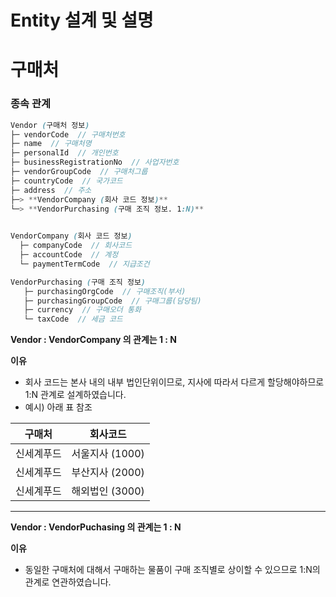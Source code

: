 # Entity 설계 및 설명

# 구매처

### 종속 관계

```scss
Vendor (구매처 정보)
├─ vendorCode  // 구매처번호
├─ name  // 구매처명
├─ personalId  // 개인번호
├─ businessRegistrationNo  // 사업자번호
├─ vendorGroupCode  // 구매처그룹
├─ countryCode  // 국가코드
├─ address  // 주소
├─> **VendorCompany (회사 코드 정보)**
└─> **VendorPurchasing (구매 조직 정보. 1:N)**
				 
```

```scss
VendorCompany (회사 코드 정보)
  ├─ companyCode  // 회사코드
  ├─ accountCode  // 계정
  └─ paymentTermCode  // 지급조건
```

```scss
VendorPurchasing (구매 조직 정보)
   ├─ purchasingOrgCode  // 구매조직(부서)
   ├─ purchasingGroupCode  // 구매그룹(담당팀)
   ├─ currency  // 구매오더 통화
   └─ taxCode  // 세금 코드
```

**Vendor : VendorCompany 의 관계는 1 : N**

**이유**
- 회사 코드는 본사 내의 내부 법인단위이므로, 
지사에 따라서 다르게 할당해야하므로 1:N 관계로 설계하였습니다.
- 예시) 아래 표 참조

| 구매처 | 회사코드 |
| --- | --- |
| 신세계푸드 | 서울지사 (1000) |
| 신세계푸드 | 부산지사 (2000) |
| 신세계푸드 | 해외법인 (3000) |

---

**Vendor : VendorPuchasing 의 관계는 1 : N**

**이유**
- 동일한 구매처에 대해서 구매하는 물품이 구매 조직별로 상이할 수 있으므로 1:N의 관계로 연관하였습니다.